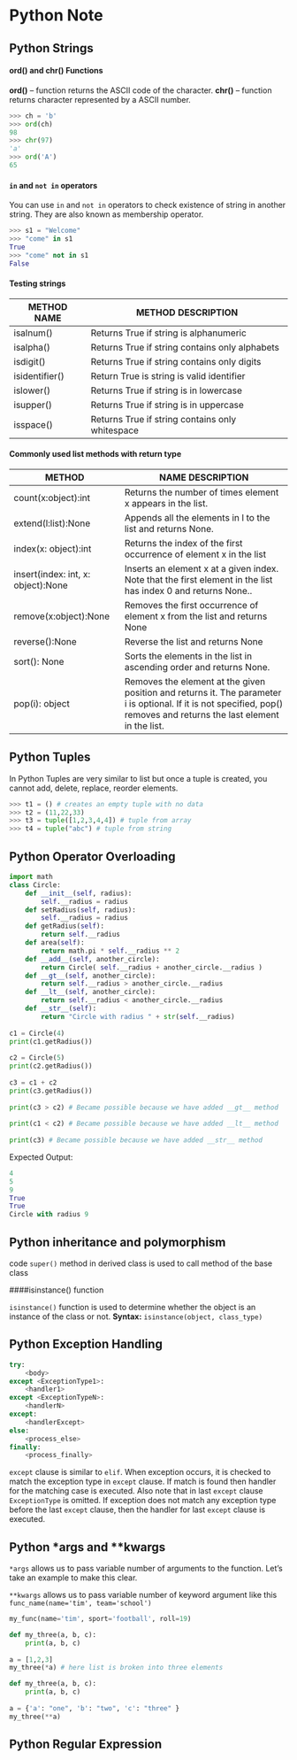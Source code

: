 # Python Note

## Python Strings

#### ord() and chr() Functions

**ord()** – function returns the ASCII code of the character.
**chr()** – function returns character represented by a ASCII number.

```python
>>> ch = 'b'
>>> ord(ch)
98
>>> chr(97)
'a'
>>> ord('A')
65
```

#### ```in```  and ```not in```  operators

You can use ```in``` and ```not in```  operators to check existence of string in another string. They are also known as membership operator.

```python
>>> s1 = "Welcome"
>>> "come" in s1
True
>>> "come" not in s1
False
```

#### Testing strings

METHOD NAME	 | METHOD DESCRIPTION
------------- | --------------
isalnum() | Returns True if string is alphanumeric
isalpha() | Returns True if string contains only alphabets
isdigit() | Returns True if string contains only digits
isidentifier() |	Return True is string is valid identifier
islower()	| Returns True if string is in lowercase
isupper()	| Returns True if string is in uppercase
isspace()	| Returns True if string contains only whitespace

#### Commonly used list methods with return type

METHOD | NAME	DESCRIPTION
---|---
count(x:object):int | Returns the number of times element x appears in the list.
extend(l:list):None	| Appends all the elements in l  to the list and returns None.
index(x: object):int |	Returns the index of the first occurrence of element x in the list
insert(index: int, x: object):None | Inserts an element x at a given index. Note that the first element in the list has index 0 and returns None..
remove(x:object):None |	Removes the first occurrence of element x from the list and returns None
reverse():None | Reverse the list and returns None
sort(): None | Sorts the elements in the list in ascending order and returns None.
pop(i): object | Removes the element at the given position and returns it. The parameter i is optional. If it is not specified, pop() removes and returns the last element in the list.

## Python Tuples

In Python Tuples are very similar to list but once a tuple is created, you cannot add, delete, replace, reorder elements.

```python
>>> t1 = () # creates an empty tuple with no data
>>> t2 = (11,22,33)
>>> t3 = tuple([1,2,3,4,4]) # tuple from array
>>> t4 = tuple("abc") # tuple from string
```

## Python Operator Overloading

```python
import math
class Circle:
    def __init__(self, radius):
        self.__radius = radius
    def setRadius(self, radius):
        self.__radius = radius
    def getRadius(self):
        return self.__radius
    def area(self):
        return math.pi * self.__radius ** 2
    def __add__(self, another_circle):
        return Circle( self.__radius + another_circle.__radius )
    def __gt__(self, another_circle):
        return self.__radius > another_circle.__radius
    def __lt__(self, another_circle):
        return self.__radius < another_circle.__radius
    def __str__(self):
        return "Circle with radius " + str(self.__radius)
 
c1 = Circle(4)
print(c1.getRadius())
 
c2 = Circle(5)
print(c2.getRadius())
 
c3 = c1 + c2
print(c3.getRadius())
 
print(c3 > c2) # Became possible because we have added __gt__ method
 
print(c1 < c2) # Became possible because we have added __lt__ method
 
print(c3) # Became possible because we have added __str__ method
```
Expected Output:

```python
4
5
9
True
True
Circle with radius 9
```

## Python inheritance and polymorphism

code ```super()``` method in derived class is used to call method of the base class

####isinstance() function

`isinstance()`  function is used to determine whether the object is an instance of the class or not.
**Syntax:** `isinstance(object, class_type)`

## Python Exception Handling

```python
try:
    <body>
except <ExceptionType1>:
    <handler1>
except <ExceptionTypeN>:
    <handlerN>
except:
    <handlerExcept>
else:
    <process_else>
finally:
    <process_finally>
```
`except` clause is similar to `elif`. When exception occurs, it is checked to match the exception type in `except` clause. If match is found then handler for the matching case is executed. Also note that in last `except` clause `ExceptionType` is omitted. If exception does not match any exception type before the last `except` clause, then the handler for last `except` clause is executed.

## Python *args and **kwargs

`*args`  allows us to pass variable number of arguments to the function. Let’s take an example to make this clear.

`**kwargs` allows us to pass variable number of keyword argument like this
`func_name(name='tim', team='school')`

```python
my_func(name='tim', sport='football', roll=19)

def my_three(a, b, c):
    print(a, b, c)
 
a = [1,2,3]
my_three(*a) # here list is broken into three elements
```

```python
def my_three(a, b, c):
    print(a, b, c)
 
a = {'a': "one", 'b': "two", 'c': "three" }
my_three(**a)
```

## Python Regular Expression



